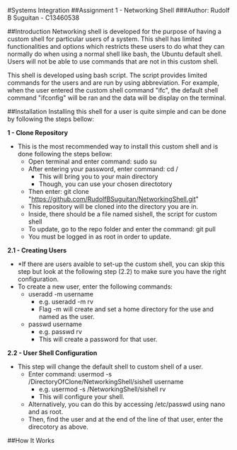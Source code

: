 #Systems Integration
##Assignment 1 - Networking Shell
###Author: Rudolf B Suguitan - C13460538

##Introduction
Networking shell is developed for the purpose of having a custom shell
for particular users of a system. This shell has limited functionalities 
and options which restricts these users to do what they can normally do 
when using a normal shell like bash, the Ubuntu default shell. Users will 
not be able to use commands that are not in this custom shell.

This shell is developed using bash script. The script provides limited 
commands for the users and are run by using abbreviation. For example, 
when the user entered the custom shell command "ifc", the default shell
command "ifconfig" will be ran and the data will be display on the terminal.

##Installation
Installing this shell for a user is quite simple and can be done by following
the steps bellow:

**1 - Clone Repository**
- This is the most recommended way to install this custom shell and is done following the steps bellow:
	- Open terminal and enter command: sudo su
	- After entering your password, enter command: cd /
		- This will bring you to your main directory
		- Though, you can use your chosen directotory
	- Then enter: git clone "https://github.com/RudolfBSuguitan/NetworkingShell.git"
	- This repository will be cloned into the directory you are in.
	- Inside, there should be a file named sishell, the script for custom shell
	- To update, go to the repo folder and enter the command: git pull
	- You must be logged in as root in order to update.

**2.1 - Creating Users**
- *If there are users avaible to set-up the custom shell, you can skip this step but 
look at the following step (2.2) to make sure you have the right configuration.	
- To create a new user, enter the following commands:
	- useradd -m username
		- e.g. useradd -m rv
		- Flag -m will create and set a home directory for the use and named as the user.
	- passwd username
		- e.g. passwd rv
		- This will create a password for that user.

**2.2 - User Shell Configuration**
- This step will change the default shell to custom shell of a user.
	- Enter command: usermod -s /DirectoryOfClone/NetworkingShell/sishell username	
		- e.g. usermod -s /NetworkingShell/sishell rv
		- This will configure your shell.
	- Alternatively, you can do this by accessing /etc/passwd using nano and as root.
	- Then, find the user and at the end of the line of that user, enter the direcotory as above.

##How It Works
